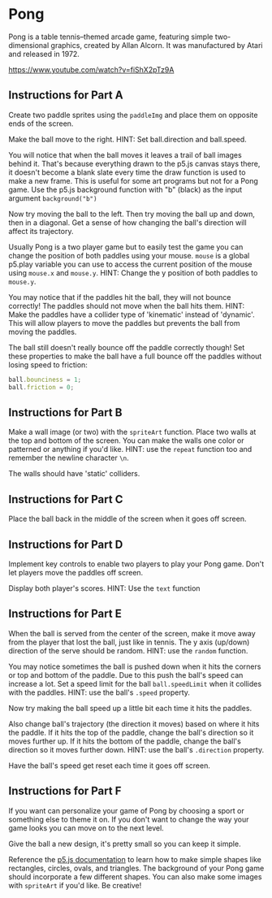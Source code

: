 # Pong

Pong is a table tennis–themed arcade game, featuring simple two-dimensional graphics, created by Allan Alcorn. It was manufactured by Atari and released in 1972.

https://www.youtube.com/watch?v=fiShX2pTz9A

## Instructions for Part A

Create two paddle sprites using the `paddleImg` and place them on opposite ends of the screen.

Make the ball move to the right. HINT: Set ball.direction and ball.speed.

You will notice that when the ball moves it leaves a trail of ball images behind it. That's because everything drawn to the p5.js canvas stays there, it doesn't become a blank slate every time the draw function is used to make a new frame. This is useful for some art programs but not for a Pong game. Use the p5.js background function with "b" (black) as the input argument `background("b")`

Now try moving the ball to the left. Then try moving the ball up and down, then in a diagonal. Get a sense of how changing the ball's direction will affect its trajectory.

Usually Pong is a two player game but to easily test the game you can change the position of both paddles using your mouse. `mouse` is a global p5.play variable you can use to access the current position of the mouse using `mouse.x` and `mouse.y`. HINT: Change the y position of both paddles to `mouse.y`.

You may notice that if the paddles hit the ball, they will not bounce correctly! The paddles should not move when the ball hits them. HINT: Make the paddles have a collider type of 'kinematic' instead of 'dynamic'. This will allow players to move the paddles but prevents the ball from moving the paddles.

The ball still doesn't really bounce off the paddle correctly though! Set these properties to make the ball have a full bounce off the paddles without losing speed to friction:

```js
ball.bounciness = 1;
ball.friction = 0;
```

## Instructions for Part B

Make a wall image (or two) with the `spriteArt` function. Place two walls at the top and bottom of the screen. You can make the walls one color or patterned or anything if you'd like. HINT: use the `repeat` function too and remember the newline character `\n`.

The walls should have 'static' colliders.

## Instructions for Part C

Place the ball back in the middle of the screen when it goes off screen.

## Instructions for Part D

Implement key controls to enable two players to play your Pong game. Don't let players move the paddles off screen.

Display both player's scores. HINT: Use the `text` function

## Instructions for Part E

When the ball is served from the center of the screen, make it move away from the player that lost the ball, just like in tennis. The y axis (up/down) direction of the serve should be random. HINT: use the `random` function.

You may notice sometimes the ball is pushed down when it hits the corners or top and bottom of the paddle. Due to this push the ball's speed can increase a lot. Set a speed limit for the ball `ball.speedLimit` when it collides with the paddles. HINT: use the ball's `.speed` property.

Now try making the ball speed up a little bit each time it hits the paddles.

Also change ball's trajectory (the direction it moves) based on where it hits the paddle. If it hits the top of the paddle, change the ball's direction so it moves further up. If it hits the bottom of the paddle, change the ball's direction so it moves further down. HINT: use the ball's `.direction` property.

Have the ball's speed get reset each time it goes off screen.

## Instructions for Part F

If you want can personalize your game of Pong by choosing a sport or something else to theme it on. If you don't want to change the way your game looks you can move on to the next level.

Give the ball a new design, it's pretty small so you can keep it simple.

Reference the [p5.js documentation](https://p5js.org/reference/) to learn how to make simple shapes like rectangles, circles, ovals, and triangles. The background of your Pong game should incorporate a few different shapes. You can also make some images with `spriteArt` if you'd like. Be creative!
